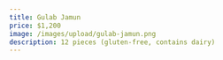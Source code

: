 ```yaml
---
title: Gulab Jamun
price: $1,200
image: /images/upload/gulab-jamun.png
description: 12 pieces (gluten-free, contains dairy)
---
```

